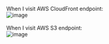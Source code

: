 When I visit AWS CloudFront endpoint: <br />
![image](https://github.com/user-attachments/assets/d7fc042a-c6db-4c13-b3da-77392a95a1d2)
<br /><br />
When I visit AWS S3 endpoint: <br />![image](https://github.com/user-attachments/assets/7cfb1b88-d47e-489e-a223-d943123be41f)

